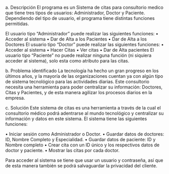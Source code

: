 a.	Descripción
El programa es un Sistema de citas para consultorio medico que tiene tres tipos de usuarios: Administrador, Doctor y Paciente.
Dependiendo del tipo de usuario, el programa tiene distintas funciones permitidas.


El usuario tipo “Administrador” puede realizar las siguientes funciones:
•	Acceder al sistema
•	Dar de Alta a los Pacientes
•	Dar de Alta a los Doctores
El usuario tipo “Doctor” puede realizar las siguientes funciones:
•	Acceder al sistema
•	Hacer Citas
•	Ver citas
•	Dar de Alta pacientes
El usuario tipo “Paciente” no puede realizar ninguna función (ni siquiera acceder al sistema), solo esta como atributo para las citas.


b.	Problema identificado
La tecnología ha hecho un gran progreso en los últimos años, y la mayoría de las organizaciones cuentan ya con algún tipo de sistema tecnológico para las actividades diarias. Este consultorio necesita una herramienta para poder centralizar su información: Doctores, Citas y Pacientes, y de esta manera agilizar los procesos diarios en la empresa.

c.	Solución
Este sistema de citas es una herramienta a través de la cual el consultorio médico podrá adentrarse al mundo tecnológico y centralizar su información y datos en este sistema. El sistema tiene las siguientes funciones:

•	Iniciar sesión como Administrador o Doctor.
•	Guardar datos de doctores: ID, Nombre Completo y Especialidad.
•	Guardar datos de paciente: ID y Nombre completo
•	Crear cita con un ID único y los respectivos datos de doctor y paciente.
•	Mostrar las citas por cada doctor.

Para acceder al sistema se tiene que usar un usuario y contraseña, así que de esta manera también se podrá salvaguardar la privacidad del cliente.

  
